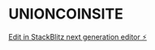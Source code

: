 # UNIONCOINSITE

[Edit in StackBlitz next generation editor ⚡️](https://stackblitz.com/~/github.com/drazpa/UNIONCOINSITE)